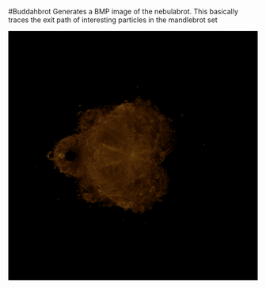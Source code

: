 #Buddahbrot
Generates a BMP image of the nebulabrot. This basically traces the exit path of interesting particles in the mandlebrot set

![example buddahbrot](./example.jpg)
